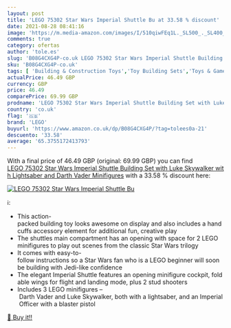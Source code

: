 ```yaml
---
layout: post
title: 'LEGO 75302 Star Wars Imperial Shuttle Bu at 33.58 % discount'
date: 2021-08-28 08:41:16
image: 'https://m.media-amazon.com/images/I/510qiwFEq1L._SL500_._SL400_.jpg'
comments: true
category: ofertas
author: 'tole.es'
slug: 'B08G4CXG4P-co.uk LEGO 75302 Star Wars Imperial Shuttle Building Set with...'
sku: 'B08G4CXG4P-co.uk'
tags: [ 'Building & Construction Toys','Toy Building Sets','Toys & Games','Toys Store','lego', ]
actualPrice: 46.49 GBP
currency: GBP
price: 46.49
comparePrice: 69.99 GBP
prodname: 'LEGO 75302 Star Wars Imperial Shuttle Building Set with Luke Skywalker with Lightsaber and Darth Vader Minifigures'
country: 'co.uk'
flag: '🇬🇧'
brand: 'LEGO'
buyurl: 'https://www.amazon.co.uk/dp/B08G4CXG4P/?tag=tolees0a-21'
descuento: '33.58'
average: '65.3755172413793'
---
```


With a final price of 46.49 GBP (original: 69.99 GBP) you can find [LEGO 75302 Star Wars Imperial Shuttle Building Set with Luke Skywalker with Lightsaber and Darth Vader Minifigures](https://www.amazon.co.uk/dp/B08G4CXG4P/?tag=tolees0a-21) with a  33.58 % discount here:

[![LEGO 75302 Star Wars Imperial Shuttle Bu](https://m.media-amazon.com/images/I/510qiwFEq1L._SL500_._SL400_.jpg)](https://www.amazon.co.uk/dp/B08G4CXG4P/?tag=tolees0a-21)

ℹ️:

- This action-packed building toy looks awesome on display and also includes a handcuffs accessory element for additional fun, creative play
- The shuttles main compartment has an opening with space for 2 LEGO minifigures to play out scenes from the classic Star Wars trilogy
- It comes with easy-to-follow instructions so a Star Wars fan who is a LEGO beginner will soon be building with Jedi-like confidence
- The elegant Imperial Shuttle features an opening minifigure cockpit, foldable wings for flight and landing mode, plus 2 stud shooters
- Includes 3 LEGO minifigures – Darth Vader and Luke Skywalker, both with a lightsaber, and an Imperial Officer with a blaster pistol

[🛒 Buy it!!](https://www.amazon.co.uk/dp/B08G4CXG4P/?tag=tolees0a-21)
